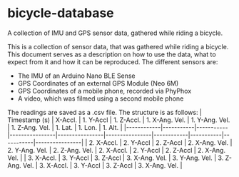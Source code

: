 # bicycle-database
A collection of IMU and GPS sensor data, gathered while riding a bicycle.

This is a collection of sensor data, that was gathered while riding a bicycle. This document serves as a description on how to use the data, what to expect from it and how it can be reproduced. The different sensors are:
- The IMU of an Arduino Nano BLE Sense
- GPS Coordinates of an external GPS Module (Neo 6M)
- GPS Coordinates of a mobile phone, recorded via PhyPhox
- A video, which was filmed using a second mobile phone


The readings are saved as a .csv file. The structure is as follows:
| Timestamp (s) | X-Accl. | 1. Y-Accl | 1. Z-Accl. | 1. X-Ang. Vel. | 1. Y-Ang. Vel. | 1. Z-Ang. Vel. | 1. Lat. | 1. Lon. | 1. Alt. | 
|------------|-----------|-----------|----------------|----------------|----------------|------------|-----------|-----------|----------------|
| 2. X-Accl. | 2. Y-Accl | 2. Z-Accl | 2. X-Ang. Vel. | 2. Y-Ang. Vel. | 2. Z-Ang. Vel. | 2. X-Accl. | 2. Y-Accl | 2. Z-Accl | 2. X-Ang. Vel. | 
| 3. X-Accl. | 3. Y-Accl | 3. Z-Accl | 3. X-Ang. Vel. | 3. Y-Ang. Vel. | 3. Z-Ang. Vel. | 3. X-Accl. | 3. Y-Accl | 3. Z-Accl | 3. X-Ang. Vel. |
